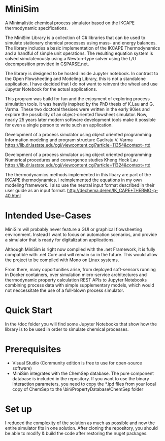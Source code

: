 # MiniSim
A Minimalistic chemical process simulator based on the IKCAPE thermodynamic specifications.

The MiniSim Library is a collection of C# libraries that can be used to simulate stationary chemical processes using mass- and energy balances. The library includes a basic implementation of the IKCAPE Thermodynamics and a handful of simple unit operations. The resulting equation system is solved simulatenously using a Newton-type solver using the L/U decomposition provided in CSPARSE.net.

The library is designed to be hosted inside Jupyter notebook. In contrast to the Open Flowsheeting and Modeling Library, this is not a standalone application. I have decided that I do not want to reinvent the wheel and use Jupyter Notebook for the actual applications.

This program was build for fun and the enjoyment of exploring process simulation tools. It was heavily inspired by the PhD thesis of K.Lau and G. Varma. These two doctoral thesises were written in the early 90ies and explore the possibility of an object-oriented flowsheet simulator. Now, nearly 25 years later modern software development tools make it possible for even a single person to write such an application.

Development of a process simulator using object oriented programming: Information modeling and program structure Gadiraju V. Varma https://lib.dr.iastate.edu/cgi/viewcontent.cgi?article=11354&context=rtd

Development of a process simulator using object oriented programming: Numerical procedures and convergence studies Kheng Hock Lau https://lib.dr.iastate.edu/cgi/viewcontent.cgi?article=11324&context=rtd

The thermodynamics methods implemented in this libary are part of the IKCAPE thermodynamics. I reimplemented the equations in my own modeling framework. I also use the neutral input format described in their user guide as an input format. http://dechema.de/en/IK_CAPE+THERMO-p-40.html

# Intended Use-Cases

MiniSim will probably never feature a GUI or graphical flowsheeting environment. Instead I want to focus on automation scenarios, and provide a simulator that is ready for digitalization applications. 

Although MiniSim is right now compiled with the .net Framework, it is fully compatible with .net Core and will remain so in the future. This would allow the project to be compiled with Mono on Linux systems. 

From there, many opportunities arise, from deployed soft-sensors running in Docker containers, over simulation micro-service architectures and thermodynamic property calculation REST APIs to Jupyter Notebooks combining process data with simple supplementary models, which would not neccessitate the use of a full-blown process simulator.


# Quick Start

In the \doc folder you will find some Jupyter Notebooks that show how the library is to be used in order to simulate chemical processes.

# Prerequisites

* Visual Studio (Community edition is free to use for open-source software)   
* MiniSim integrates with the ChemSep database. The pure component database is included in the repository. If you want to use the binary interaction parameters, you need to copy the *.ipd files from your local copy of ChemSep to the \bin\PropertyDatabase\ChemSep folder

# Set up

I reduced the complexity of the solution as much as possible and now the entire simulator fits in one solution. After cloning the repository, you should be able to modify & build the code after restoring the nuget packages.    
    
